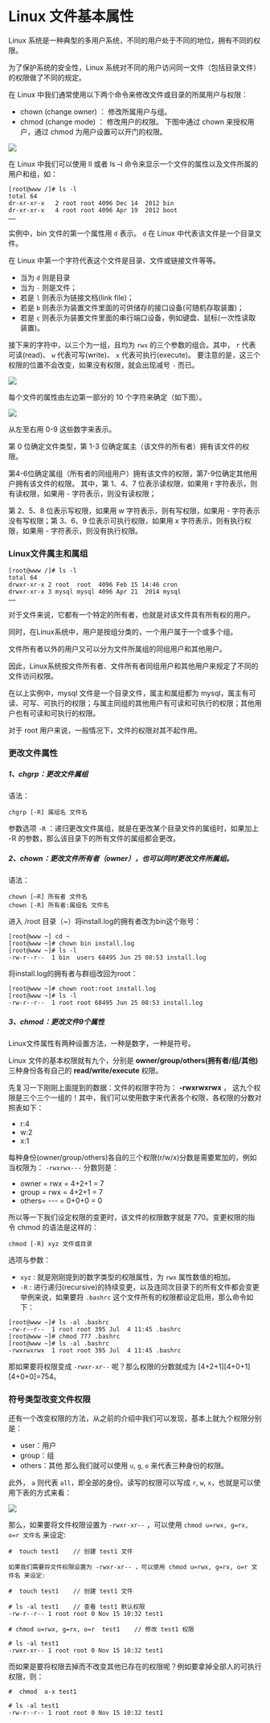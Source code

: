 # Linux 文件基本属性

Linux 系统是一种典型的多用户系统，不同的用户处于不同的地位，拥有不同的权限。

为了保护系统的安全性，Linux 系统对不同的用户访问同一文件（包括目录文件）的权限做了不同的规定。

在 Linux 中我们通常使用以下两个命令来修改文件或目录的所属用户与权限：

* chown (change owner) ： 修改所属用户与组。
* chmod (change mode) ： 修改用户的权限。
下图中通过 chown 来授权用户，通过 chmod 为用户设置可以开门的权限。

![](./imgs/3.png)

在 Linux 中我们可以使用 ll 或者 ls –l 命令来显示一个文件的属性以及文件所属的用户和组，如：

```
[root@www /]# ls -l
total 64
dr-xr-xr-x   2 root root 4096 Dec 14  2012 bin
dr-xr-xr-x   4 root root 4096 Apr 19  2012 boot
……
```

实例中，bin 文件的第一个属性用 `d` 表示。 `d` 在 Linux 中代表该文件是一个目录文件。

在 Linux 中第一个字符代表这个文件是目录、文件或链接文件等等。

* 当为 `d` 则是目录
* 当为 `-` 则是文件；
* 若是 `l` 则表示为链接文档(link file)；
* 若是 `b` 则表示为装置文件里面的可供储存的接口设备(可随机存取装置)；
* 若是 `c` 则表示为装置文件里面的串行端口设备，例如键盘、鼠标(一次性读取装置)。

接下来的字符中，以三个为一组，且均为 `rwx` 的三个参数的组合。其中， `r` 代表可读(read)、 `w` 代表可写(write)、 `x` 代表可执行(execute)。 要注意的是，这三个权限的位置不会改变，如果没有权限，就会出现减号 `-` 而已。

![](./imgs/4.jpg)

每个文件的属性由左边第一部分的 10 个字符来确定（如下图）。

![](./imgs/5.png)

从左至右用 0-9 这些数字来表示。

第 0 位确定文件类型，第 1-3 位确定属主（该文件的所有者）拥有该文件的权限。

第4-6位确定属组（所有者的同组用户）拥有该文件的权限，第7-9位确定其他用户拥有该文件的权限。
其中，第 1、4、7 位表示读权限，如果用 r 字符表示，则有读权限，如果用 - 字符表示，则没有读权限；

第 2、5、8 位表示写权限，如果用 w 字符表示，则有写权限，如果用 - 字符表示没有写权限；第 3、6、9 位表示可执行权限，如果用 x 字符表示，则有执行权限，如果用 - 字符表示，则没有执行权限。

### Linux文件属主和属组

```
[root@www /]# ls -l
total 64
drwxr-xr-x 2 root  root  4096 Feb 15 14:46 cron
drwxr-xr-x 3 mysql mysql 4096 Apr 21  2014 mysql
……
```

对于文件来说，它都有一个特定的所有者，也就是对该文件具有所有权的用户。

同时，在Linux系统中，用户是按组分类的，一个用户属于一个或多个组。

文件所有者以外的用户又可以分为文件所属组的同组用户和其他用户。

因此，Linux系统按文件所有者、文件所有者同组用户和其他用户来规定了不同的文件访问权限。

在以上实例中，mysql 文件是一个目录文件，属主和属组都为 mysql，属主有可读、可写、可执行的权限；与属主同组的其他用户有可读和可执行的权限；其他用户也有可读和可执行的权限。

对于 root 用户来说，一般情况下，文件的权限对其不起作用。

### 更改文件属性

##### 1、chgrp：更改文件属组
语法：

```
chgrp [-R] 属组名 文件名
```

参数选项
`-R` ：递归更改文件属组，就是在更改某个目录文件的属组时，如果加上 -R 的参数，那么该目录下的所有文件的属组都会更改。

##### 2、chown：更改文件所有者（owner），也可以同时更改文件所属组。

语法：

```
chown [–R] 所有者 文件名
chown [-R] 所有者:属组名 文件名
```

进入 /root 目录（~）将install.log的拥有者改为bin这个账号：

```
[root@www ~] cd ~
[root@www ~]# chown bin install.log
[root@www ~]# ls -l
-rw-r--r--  1 bin  users 68495 Jun 25 08:53 install.log
```

将install.log的拥有者与群组改回为root：

```
[root@www ~]# chown root:root install.log
[root@www ~]# ls -l
-rw-r--r--  1 root root 68495 Jun 25 08:53 install.log
```

##### 3、chmod：更改文件9个属性

Linux文件属性有两种设置方法，一种是数字，一种是符号。

Linux 文件的基本权限就有九个，分别是 **owner/group/others(拥有者/组/其他)** 三种身份各有自己的 **read/write/execute** 权限。

先复习一下刚刚上面提到的数据：文件的权限字符为： **-rwxrwxrwx** ， 这九个权限是三个三个一组的！其中，我们可以使用数字来代表各个权限，各权限的分数对照表如下：

* r:4
* w:2
* x:1

每种身份(owner/group/others)各自的三个权限(r/w/x)分数是需要累加的，例如当权限为： `-rwxrwx---` 分数则是：

* owner = rwx = 4+2+1 = 7
* group = rwx = 4+2+1 = 7
* others= --- = 0+0+0 = 0

所以等一下我们设定权限的变更时，该文件的权限数字就是 770。变更权限的指令 chmod 的语法是这样的：

```
chmod [-R] xyz 文件或目录
```

选项与参数：

- `xyz` : 就是刚刚提到的数字类型的权限属性，为 `rwx` 属性数值的相加。
- `-R` : 进行递归(recursive)的持续变更，以及连同次目录下的所有文件都会变更
举例来说，如果要将 `.bashrc` 这个文件所有的权限都设定启用，那么命令如下：
```
[root@www ~]# ls -al .bashrc
-rw-r--r--  1 root root 395 Jul  4 11:45 .bashrc
[root@www ~]# chmod 777 .bashrc
[root@www ~]# ls -al .bashrc
-rwxrwxrwx  1 root root 395 Jul  4 11:45 .bashrc
```
那如果要将权限变成 `-rwxr-xr--` 呢？那么权限的分数就成为 [4+2+1][4+0+1][4+0+0]=754。

### 符号类型改变文件权限
还有一个改变权限的方法，从之前的介绍中我们可以发现，基本上就九个权限分别是：

- user：用户
- group：组
- others：其他
那么我们就可以使用 `u`, `g`, `o` 来代表三种身份的权限。

此外， `a` 则代表 `all`，即全部的身份。读写的权限可以写成 `r`, `w`, `x`，也就是可以使用下表的方式来看：

![](./imgs/6.png)

那么，如果要将文件权限设置为 `-rwxr-xr--` ，可以使用 `chmod u=rwx, g=rx, o=r 文件名` 来设定:
```
#  touch test1    // 创建 test1 文件

如果我们需要将文件权限设置为 -rwxr-xr-- ，可以使用 chmod u=rwx, g=rx, o=r 文件名 来设定:

#  touch test1    // 创建 test1 文件

# ls -al test1    // 查看 test1 默认权限
-rw-r--r-- 1 root root 0 Nov 15 10:32 test1

# chmod u=rwx, g=rx, o=r  test1    // 修改 test1 权限

# ls -al test1
-rwxr-xr-- 1 root root 0 Nov 15 10:32 test1
```
而如果是要将权限去掉而不改变其他已存在的权限呢？例如要拿掉全部人的可执行权限，则：
```
#  chmod  a-x test1

# ls -al test1
-rw-r--r-- 1 root root 0 Nov 15 10:32 test1
```